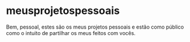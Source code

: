 # meusprojetospessoais
 Bem, pessoal, estes são os meus projetos pessoais e estão como público como o intuito de partilhar os meus feitos com vocês.
